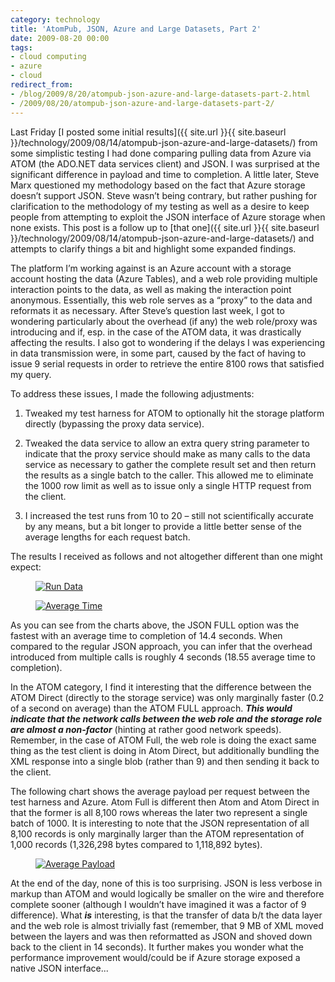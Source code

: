 ```yaml
---
category: technology
title: 'AtomPub, JSON, Azure and Large Datasets, Part 2'
date: 2009-08-20 00:00
tags:
- cloud computing
- azure
- cloud
redirect_from:
- /blog/2009/8/20/atompub-json-azure-and-large-datasets-part-2.html
- /2009/08/20/atompub-json-azure-and-large-datasets-part-2/
---
```

Last Friday [I posted some initial results]({{ site.url }}{{ site.baseurl }}/technology/2009/08/14/atompub-json-azure-and-large-datasets/) from some simplistic testing I had done comparing pulling data from Azure via ATOM (the ADO.NET data services client) and JSON. I was surprised at the significant difference in payload and time to completion. A little later, Steve Marx questioned my methodology based on the fact that Azure storage doesn’t support JSON. Steve wasn’t being contrary, but rather pushing for clarification to the methodology of my testing as well as a desire to keep people from attempting to exploit the JSON interface of Azure storage when none exists. This post is a follow up to [that one]({{ site.url }}{{ site.baseurl }}/technology/2009/08/14/atompub-json-azure-and-large-datasets/) and attempts to clarify things a bit and highlight some expanded findings.

The platform I’m working against is an Azure account with a storage account hosting the data (Azure Tables), and a web role providing multiple interaction points to the data, as well as making the interaction point anonymous. Essentially, this web role serves as a “proxy” to the data and reformats it as necessary. After Steve’s question last week, I got to wondering particularly about the overhead (if any) the web role/proxy was introducing and if, esp. in the case of the ATOM data, it was drastically affecting the results. I also got to wondering if the delays I was experiencing in data transmission were, in some part, caused by the fact of having to issue 9 serial requests in order to retrieve the entire 8100 rows that satisfied my query.

To address these issues, I made the following adjustments:

1. Tweaked my test harness for ATOM to optionally hit the storage platform directly (bypassing the proxy data service).

2. Tweaked the data service to allow an extra query string parameter to indicate that the proxy service should make as many calls to the data service as necessary to gather the complete result set and then return the results as a single batch to the caller. This allowed me to eliminate the 1000 row limit as well as to issue only a single HTTP request from the client.

3. I increased the test runs from 10 to 20 – still not scientifically accurate by any means, but a bit longer to provide a little better sense of the average lengths for each request batch.

The results I received as follows and not altogether different than one might expect:

<figure class="align-center" style="width: 500px">
  <a href="{{ site.url }}{{ site.baseurl }}/images/image_5B16CC5E.png"><img src="{{ site.url }}{{ site.baseurl }}/images/image_5B16CC5E.png" alt="Run Data"></a>
</figure> 

<figure class="align-center" style="width: 500px">
  <a href="{{ site.url }}{{ site.baseurl }}/images/image_3FE1040E.png"><img src="{{ site.url }}{{ site.baseurl }}/images/image_3FE1040E.png" alt="Average Time"></a>
</figure> 

As you can see from the charts above, the JSON FULL option was the fastest with an average time to completion of 14.4 seconds. When compared to the regular JSON approach, you can infer that the overhead introduced from multiple calls is roughly 4 seconds (18.55 average time to completion).

In the ATOM category, I find it interesting that the difference between the ATOM Direct (directly to the storage service) was only marginally faster (0.2 of a second on average) than the ATOM FULL approach. __*This would indicate that the network calls between the web role and the storage role are almost a non-factor*__ (hinting at rather good network speeds). Remember, in the case of ATOM Full, the web role is doing the exact same thing as the test client is doing in Atom Direct, but additionally bundling the XML response into a single blob (rather than 9) and then sending it back to the client.

The following chart shows the average payload per request between the test harness and Azure. Atom Full is different then Atom and Atom Direct in that the former is all 8,100 rows whereas the later two represent a single batch of 1000. It is interesting to note that the JSON representation of all 8,100 records is only marginally larger than the ATOM representation of 1,000 records (1,326,298 bytes compared to 1,118,892 bytes).

<figure class="align-center" style="width: 500px">
  <a href="{{ site.url }}{{ site.baseurl }}/images/image_0D10FD9A.png"><img src="{{ site.url }}{{ site.baseurl }}/images/image_0D10FD9A.png" alt="Average Payload"></a>
</figure> 

At the end of the day, none of this is too surprising. JSON is less verbose in markup than ATOM and would logically be smaller on the wire and therefore complete sooner (although I wouldn’t have imagined it was a factor of 9 difference). What __*is*__ interesting, is that the transfer of data b/t the data layer and the web role is almost trivially fast (remember, that 9 MB of XML moved between the layers and was then reformatted as JSON and shoved down back to the client in 14 seconds). It further makes you wonder what the performance improvement would/could be if Azure storage exposed a native JSON interface...